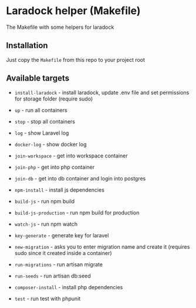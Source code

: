 # Laradock helper (Makefile)

The Makefile with some helpers for laradock

## Installation

Just copy the `Makefile` from this repo to your project root

## Available targets

* `install-laradock` - install laradock, update .env file and set permissions for storage folder (require sudo)

* `up` - run all containers
* `stop` - stop all containers
* `log` - show Laravel log
* `docker-log` - show docker log
* `join-workspace` - get into workspace container
* `join-php` - get into php container
* `join-db` - get into db container and login into postgres
* `npm-install` - install js dependencies
* `build-js` - run npm build
* `build-js-production` - run npm build for production
* `watch-js` - run npm watch
* `key-generate` - generate key for laravel
* `new-migration` - asks you to enter migration name and create it (requires sudo since it created inside a container)
* `run-migrations` - run artisan migrate
* `run-seeds` - run artisan db:seed
* `composer-install` - install php dependencies
* `test` - run test with phpunit
